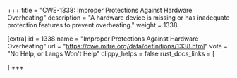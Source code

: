 +++
title = "CWE-1338: Improper Protections Against Hardware Overheating"
description	= "A hardware device is missing or has inadequate protection features to prevent overheating."
weight = 1338

[extra]
id = 1338
name = "Improper Protections Against Hardware Overheating"
url = "https://cwe.mitre.org/data/definitions/1338.html"
vote = "No Help, or Langs Won't Help"
clippy_helps = false
rust_docs_links = [
	
]
+++

